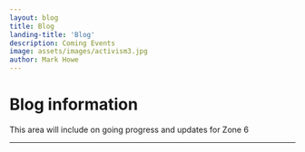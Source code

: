 ```yaml
---
layout: blog
title: Blog
landing-title: 'Blog'
description: Coming Events
image: assets/images/activism3.jpg
author: Mark Howe
---
```


# Blog information

This area will include on going progress and updates for Zone 6

---